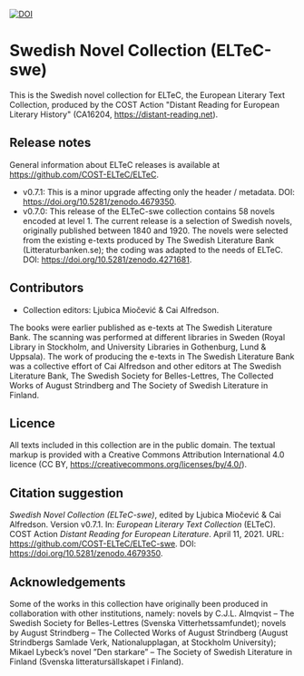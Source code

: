 [![DOI](https://zenodo.org/badge/DOI/10.5281/zenodo.4271663.svg)](https://doi.org/10.5281/zenodo.4271663)

# Swedish Novel Collection (ELTeC-swe)

This is the Swedish novel collection for ELTeC, the European Literary Text Collection, produced by the COST Action "Distant Reading for European Literary History" (CA16204, https://distant-reading.net).

## Release notes

General information about ELTeC releases is available at https://github.com/COST-ELTeC/ELTeC.

* v0.7.1: This is a minor upgrade affecting only the header / metadata. DOI: https://doi.org/10.5281/zenodo.4679350. 
* v0.7.0: This release of the ELTeC-swe collection contains 58 novels encoded at level 1. The current release is a selection of Swedish novels, originally published between 1840 and 1920. The novels were selected from the existing e-texts produced by The Swedish Literature Bank (Litteraturbanken.se); the coding was adapted to the needs of ELTeC. DOI: https://doi.org/10.5281/zenodo.4271681. 

## Contributors

* Collection editors: Ljubica Miočević & Cai Alfredson.

The books were earlier published as e-texts at The Swedish Literature Bank. The scanning was performed at different libraries in Sweden (Royal Library in Stockholm, and University Libraries in Gothenburg, Lund & Uppsala). The work of producing the e-texts in The Swedish Literature Bank was a collective effort of Cai Alfredson and other editors at The Swedish Literature Bank, The Swedish Society for Belles-Lettres, The Collected Works of August Strindberg and The Society of Swedish Literature in Finland.

## Licence

All texts included in this collection are in the public domain. The textual markup is provided with a Creative Commons Attribution International 4.0 licence (CC BY, https://creativecommons.org/licenses/by/4.0/).


## Citation suggestion

*Swedish Novel Collection (ELTeC-swe)*, edited by Ljubica Miočević & Cai Alfredson. Version v0.7.1. In: *European Literary Text Collection* (ELTeC). COST Action *Distant Reading for European Literature*. April 11, 2021. URL: https://github.com/COST-ELTeC/ELTeC-swe. DOI: https://doi.org/10.5281/zenodo.4679350. 

## Acknowledgements

Some of the works in this collection have originally been produced in collaboration with other institutions, namely: novels by C.J.L. Almqvist – The Swedish Society for Belles-Lettres (Svenska Vitterhetssamfundet); novels by August Strindberg – The Collected Works of August Strindberg (August Strindbergs Samlade Verk, Nationalupplagan, at Stockholm University); Mikael Lybeck’s novel ”Den starkare” – The Society of Swedish Literature in Finland (Svenska litteratursällskapet i Finland). 
